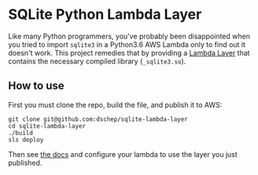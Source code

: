 # SQLite Python Lambda Layer
Like many Python programmers, you've probably been disappointed when you tried to import `sqlite3`
in a Python3.6 AWS Lambda only to find out it doesn't work. This project remedies that by providing
a [Lambda Layer](https://docs.aws.amazon.com/lambda/latest/dg/configuration-layers.html) that contains the necessary compiled library
(`_sqlite3.so`).

## How to use
First you must clone the repo, build the file, and publish it to AWS:
```shell
git clone git@github.com:dschep/sqlite-lambda-layer
cd sqlite-lambda-layer
./build
sls deploy
```
Then see [the docs](https://serverless.com/framework/docs/providers/aws/guide/functions/#layers)
and configure your lambda to use the layer you just published.
